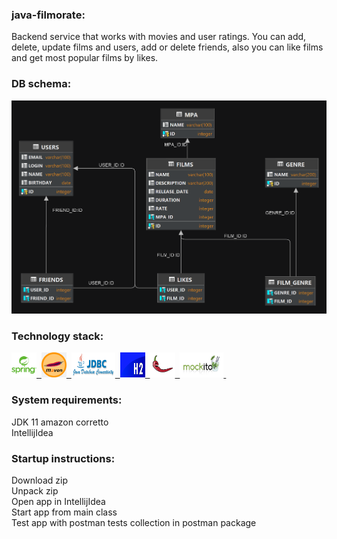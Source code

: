 ### java-filmorate:
Backend service that works with movies and user ratings. You can add, delete, update films and users,
add or delete friends, also you can like films and get most popular films by likes.

### DB schema:
![Schema DB](src/main/resources/schema.png)

### Technology stack:
<a href="https://spring.io/">
  <img src="https://github.com/devicons/devicon/blob/master/icons/spring/spring-original-wordmark.svg" title="Spring" alt="Spring" width="40" height="40"/>&nbsp;
</a>
<a href="https://maven.apache.org/">
  <img src="src/main/resources/Maven.png" title="Maven" alt="Maven" width="40" height="40"/>&nbsp;
</a>
<a href="https://www.baeldung.com/spring-jdbc-jdbctemplate">
  <img src="src/main/resources/JDBC.png" title="JDBC" alt="JDBC" width="70" height="40"/>&nbsp;
</a>
<a href="https://www.h2database.com/html/main.html">
  <img src="src/main/resources/H2.png" title="H2" alt="H2" width="40" height="40"/>&nbsp;
</a>
<a href="https://projectlombok.org/">
  <img src="src/main/resources/Lombok.png" title="Lombok" alt="Lombok" width="40" height="40"/>&nbsp;
</a>
<a href="https://site.mockito.org/">
  <img src="src/main/resources/Mockito.png" title="Mockito" alt="Mockito" width="70" height="40"/>&nbsp;
</a>

### System requirements:
JDK 11 amazon corretto  
IntellijIdea

### Startup instructions:
Download zip  
Unpack zip  
Open app in IntellijIdea  
Start app from main class  
Test app with postman tests collection in postman package  
